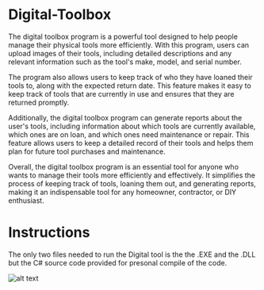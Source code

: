 # Digital-Toolbox

The digital toolbox program is a powerful tool designed to help people manage their physical tools more efficiently. With this program, users can upload images of their tools, including detailed descriptions and any relevant information such as the tool's make, model, and serial number.

The program also allows users to keep track of who they have loaned their tools to, along with the expected return date. This feature makes it easy to keep track of tools that are currently in use and ensures that they are returned promptly.

Additionally, the digital toolbox program can generate reports about the user's tools, including information about which tools are currently available, which ones are on loan, and which ones need maintenance or repair. This feature allows users to keep a detailed record of their tools and helps them plan for future tool purchases and maintenance.

Overall, the digital toolbox program is an essential tool for anyone who wants to manage their tools more efficiently and effectively. It simplifies the process of keeping track of tools, loaning them out, and generating reports, making it an indispensable tool for any homeowner, contractor, or DIY enthusiast.

# Instructions 
The only two files needed to run the Digital tool is the the .EXE and the .DLL but the C# source code provided for presonal compile of the code.


![alt text](https://github.com/DeadHandConspiracy/Digital-Toolbox/Digital%20Toolbox%20Index.png?raw=true)


